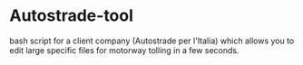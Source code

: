 # Autostrade-tool
bash script for a client company (Autostrade per l'Italia) which allows you to edit large specific files for motorway tolling in a few seconds.
